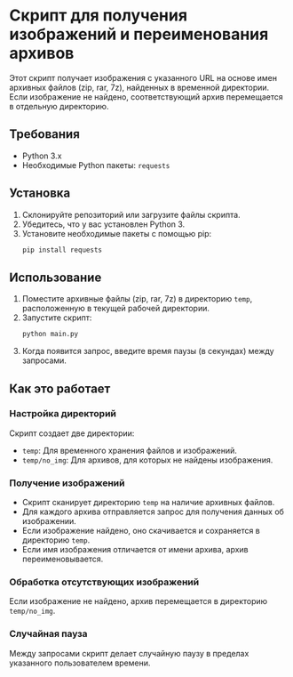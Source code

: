 # Скрипт для получения изображений и переименования архивов

Этот скрипт получает изображения с указанного URL на основе имен архивных файлов (zip, rar, 7z), найденных в временной директории. Если изображение не найдено, соответствующий архив перемещается в отдельную директорию.

## Требования

- Python 3.x
- Необходимые Python пакеты: `requests`

## Установка

1. Склонируйте репозиторий или загрузите файлы скрипта.
2. Убедитесь, что у вас установлен Python 3.
3. Установите необходимые пакеты с помощью pip:
    ```bash
    pip install requests
    ```

## Использование

1. Поместите архивные файлы (zip, rar, 7z) в директорию `temp`, расположенную в текущей рабочей директории.
2. Запустите скрипт:
    ```bash
    python main.py
    ```
3. Когда появится запрос, введите время паузы (в секундах) между запросами.

## Как это работает

### Настройка директорий

Скрипт создает две директории:

- `temp`: Для временного хранения файлов и изображений.
- `temp/no_img`: Для архивов, для которых не найдены изображения.

### Получение изображений

- Скрипт сканирует директорию `temp` на наличие архивных файлов.
- Для каждого архива отправляется запрос для получения данных об изображении.
- Если изображение найдено, оно скачивается и сохраняется в директорию `temp`.
- Если имя изображения отличается от имени архива, архив переименовывается.

### Обработка отсутствующих изображений

Если изображение не найдено, архив перемещается в директорию `temp/no_img`.

### Случайная пауза

Между запросами скрипт делает случайную паузу в пределах указанного пользователем времени.
